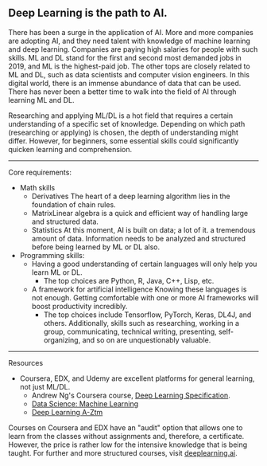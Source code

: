 Deep Learning is the path to AI.
-----------------------------------

There has been a surge in the application of AI. More and more companies are adopting AI, and they need talent with knowledge of machine learning and deep learning. Companies are paying high salaries for people with such skills. ML and DL stand for the first and second most demanded jobs in 2019, and ML is the highest-paid job. The other tops are closely related to ML and DL, such as data scientists and computer vision engineers. In this digital world, there is an immense abundance of data that can be used. There has never been a better time to walk into the field of AI through learning ML and DL.

Researching and applying ML/DL is a hot field that requires a certain understanding of a specific set of knowledge. Depending on which path (researching or applying) is chosen, the depth of understanding might differ. However, for beginners, some essential skills could significantly quicken learning and comprehension.

-----------------------------------
Core requirements:
- Math skills
  - Derivatives The heart of a deep learning algorithm lies in the foundation of chain rules.
  - MatrixLinear algebra is a quick and efficient way of handling large and structured data.
  - Statistics At this moment, AI is built on data; a lot of it. a tremendous amount of data. Information needs to be analyzed and structured before being learned by ML or DL also.
- Programming skills:
  - Having a good understanding of certain languages will only help you learn ML or DL.
    - The top choices are Python, R, Java, C++, Lisp, etc.
  - A framework for artificial intelligence Knowing these languages is not enough. Getting comfortable with one or more AI frameworks will boost productivity incredibly.
    - The top choices include Tensorflow, PyTorch, Keras, DL4J, and others. Additionally, skills such as researching, working in a group, communicating, technical writing, presenting, self-organizing, and so on are unquestionably valuable.
 
 ---------------------------------
 Resources
 
- Coursera, EDX, and Udemy are excellent platforms for general learning, not just ML/DL.
    - Andrew Ng's Coursera course, [Deep Learning Specification](https://www.coursera.org/specializations/deep-learning?utm_source=deeplearningai&utm_medium=institutions&utm_campaign=WebsiteCoursesDLSTopButton).
    - [Data Science: Machine Learning](https://www.edx.org/course/data-science-machine-learning?index=product&queryID=fec6a9fc4256d7c78a57f3d4ebb69d85&position=1)
    - [Deep Learning A-Ztm](https://www.udemy.com/course/deeplearning/)
    
    
Courses on Coursera and EDX have an "audit" option that allows one to learn from the classes without assignments and, therefore, a certificate. However, the price is rather low for the intensive knowledge that is being taught. For further and more structured courses, visit [deeplearning.ai](deeplearning.ai).
